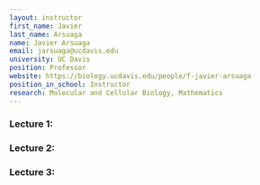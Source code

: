 ```yaml
---
layout: instructor
first_name: Javier
last_name: Arsuaga
name: Javier Arsuaga
email: jarsuaga@ucdavis.edu
university: UC Davis
position: Professor
website: https://biology.ucdavis.edu/people/f-javier-arsuaga
position_in_school: Instructor
research: Molecular and Cellular Biology, Mathematics
---
```


### Lecture 1: 

### Lecture 2:

### Lecture 3: